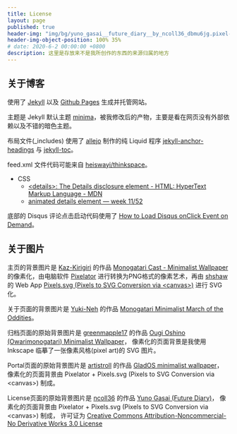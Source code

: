 ```yaml
---
title: License
layout: page
published: true
header-img: "img/bg/yuno_gasai__future_diary__by_ncoll36_dbmu6jg.pixel-art.svg"
header-img-object-position: 100% 35%
# date: 2020-6-2 00:00:00 +0800
description: 这里是存放来不是我所创作的东西的来源归属的地方
---
```


关于博客
--------

使用了 [Jekyll](https://github.com/jekyll/jekyll/blob/master/LICENSE) 以及
[Github Pages](https://docs.github.com/en/github/working-with-github-pages/setting-up-a-github-pages-site-with-jekyll) 生成并托管网站。

主题是 Jekyll 默认主题 [minima](https://github.com/jekyll/minima/blob/master/LICENSE.txt)，被我修改后的产物，主要是看在网页没有外部依赖以及不错的暗色主题。

布局文件(_includes) 使用了 [allejo](https://github.com/allejo) 制作的纯 Liquid 程序 [jekyll-anchor-headings](https://github.com/allejo/jekyll-anchor-headings) 与 [jekyll-toc](https://github.com/allejo/jekyll-toc)。

feed.xml 文件代码可能来自 [heiswayi/thinkspace](https://github.com/heiswayi/thinkspace/blob/master/feed.xml)。

+ CSS
  + [\<details>: The Details disclosure element - HTML: HyperText Markup Language - MDN](https://developer.mozilla.org/en-US/docs/Web/HTML/Element/details)
  + [animated details element — week 11/52](https://codepen.io/knyttneve/pen/LamBMP)

底部的 Disqus 评论点击启动代码使用了 [How to Load Disqus onClick Event on Demand](https://techwelkin.com/how-to-load-disqus-onclick-event)。

关于图片
--------

主页的背景图片是 [Kaz-Kirigiri](https://www.deviantart.com/kaz-kirigiri) 的作品
[Monogatari Cast - Minimalist Wallpaper](https://www.deviantart.com/kaz-kirigiri/art/Monogatari-Cast-Minimalist-Wallpaper-765155801)
的像素化，由电脑软件 [Pixelator](https://pixelatorapp.com) 进行转换为PNG格式的像素艺术，再由 [shshaw](https://codepen.io/shshaw) 的 Web App [Pixels.svg (Pixels to SVG Conversion via \<canvas>)](https://codepen.io/shshaw/pen/XbxvNj) 进行 SVG 化。

<!-- 主页页面的背景图片是 [Yuki-Neh](https://www.deviantart.com/yuki-neh) 的作品
[Monogatari Minimalist Wallpaper V2](https://www.deviantart.com/yuki-neh/art/Monogatari-Minimalist-Wallpaper-V2-updated-690434003)。 -->
关于页面的背景图片是 [Yuki-Neh](https://www.deviantart.com/yuki-neh) 的作品
[Monogatari Minimalist March of the Oddities](https://www.deviantart.com/yuki-neh/art/Monogatari-Minimalist-March-of-the-Oddities-688209313)。

归档页面的原始背景图片是 [greenmapple17](https://www.deviantart.com/greenmapple17) 的作品
[Ougi Oshino (Owarimonogatari) Minimalist Wallpaper](https://www.deviantart.com/greenmapple17/art/Ougi-Oshino-Owarimonogatari-Minimalist-Wallpaper-579231036)，
像素化的页面背景是我使用 Inkscape 临摹了一张像素风格(pixel art)的 SVG 图片。

Portal页面的原始背景图片是 [artistroll](https://www.deviantart.com/artistroll) 的作品
[GladOS minimalist wallpaper](https://www.deviantart.com/artistroll/art/GladOS-minimalist-wallpaper-742621195)，
像素化的页面背景由 Pixelator + Pixels.svg (Pixels to SVG Conversion via \<canvas>) 制成。

License页面的原始背景图片是 [ncoll36](https://www.deviantart.com/ncoll36) 的作品
[Yuno Gasai (Future Diary)](https://www.deviantart.com/ncoll36/art/Yuno-Gasai-Future-Diary-703487644)，
像素化的页面背景由 Pixelator + Pixels.svg (Pixels to SVG Conversion via \<canvas>) 制成，
许可证为 [Creative Commons Attribution-Noncommercial-No Derivative Works 3.0 License](http://creativecommons.org/licenses/by-nc-nd/3.0/)

<!-- 过去的404页面来源自 [PIRO4D](https://pixabay.com/zh/users/PIRO4D-2707530/) 的
[space window light blue room](https://pixabay.com/zh/photos/space-window-light-blue-room-3403032/)，
许可证为 [Simplified Pixabay License](https://pixabay.com/zh/service/license/)
-->
